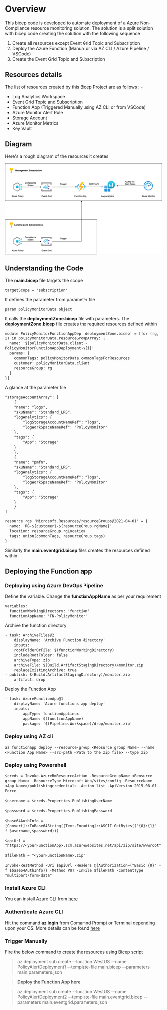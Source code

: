 # Overview

This bicep code is developed to automate deployment of a Azure Non-Compliance resource monitoring solution. The solution is a split solution with bicep code creating the solution with the following sequence

1. Create all resources except Event Grid Topic and Subscription
2. Deploy the Azure Function (Manual or via AZ CLI / Azure Pipeline / VSCode)
3. Create the Event Grid Topic and Subscription

## Resources details

The list of resources created by this Bicep Project are as follows : -

- Log Analytics Workspace
- Event Grid Topic and Subscription
- Function App (Triggered Manually using AZ CLI or from VSCode)
- Azure Monitor Alert Rule
- Storage Account
- Azure Monitor Metrics
- Key Vault

## Diagram

Here's a rough diagram of the resources it creates

![Diagram](./images/policy-monitor-diagram.png)

## Understanding the Code

The **main.bicep** file targets the scope

```
targetScope = 'subscription'
```

It defines the parameter from parameter file

```
param policyMonitorData object
```

It calls the **deploymentZone.bicep** file with parameters. The **deploymentZone.bicep** file creates the required resources defined within

```
module PolicyMonitorFunctionAppDep 'deploymentZone.bicep' = [for (rg, i) in policyMonitorData.resourceGroupArray: {
  name: '${policyMonitorData.client}-PolicyMonitorFunctionAppDeployment-${i}'
  params: {
    commonTags: policyMonitorData.commonTagsForResources
    customer: policyMonitorData.client
    resourceGroup: rg
  }
}]
```

A glance at the parameter file

```
"storageAccountArray": [
    {
    "name": "logs",
    "skuName": "Standard_LRS",
    "logAnalytics": {
        "logStorageAccountNameRef": "logs",
        "logWorkSpaceNameRef": "PolicyMonitor"
    },
    "tags": {
        "App": "Storage"
    }
    },
    {
    "name": "pmfn",
    "skuName": "Standard_LRS",
    "logAnalytics": {
        "logStorageAccountNameRef": "logs",
        "logWorkSpaceNameRef": "PolicyMonitor"
    },
    "tags": {
        "App": "Storage"
    }
    }
]
```

```
resource rgs 'Microsoft.Resources/resourceGroups@2021-04-01' = {
  name: 'RG-${customer}-${resourceGroup.rgName}'
  location: resourceGroup.rgLocation
  tags: union(commonTags, resourceGroup.tags)
}
```

Similarly the **main.eventgrid.bicep** files creates the resources defined within

## Deploying the Function app

### Deploying using Azure DevOps Pipeline

Define the variable. Change the **functionAppName** as per your requirement

```
variables:
  functionWorkingDirectory: 'function'
  functionAppName: 'FN-PolicyMonitor'
```

Archive the function directory

```
- task: ArchiveFiles@2
    displayName: 'Archive Function directory'
    inputs:
    rootFolderOrFile: $(functionWorkingDirectory)
    includeRootFolder: false
    archiveType: zip
    archiveFile: $(Build.ArtifactStagingDirectory)/monitor.zip
    replaceExistingArchive: true
- publish: $(Build.ArtifactStagingDirectory)/monitor.zip
    artifact: drop
```

Deploy the Function App

```
- task: AzureFunctionApp@1
    displayName: 'Azure functions app deploy'
    inputs:
        appType: functionAppLinux
        appName: $(functionAppName)
        package: '$(Pipeline.Workspace)/drop/monitor.zip'
```
### Deploy using AZ cli

```
az functionapp deploy --resource-group <Reosurce group Name> --name <Function App Name> --src-path <Path to the zip file> --type zip
```

### Deploy using Powershell

```
$creds = Invoke-AzureRmResourceAction -ResourceGroupName <Reosurce group Name> -ResourceType Microsoft.Web/sites/config -ResourceName <App Name>/publishingcredentials -Action list -ApiVersion 2015-08-01 -Force

$username = $creds.Properties.PublishingUserName

$password = $creds.Properties.PublishingPassword

$base64AuthInfo = [Convert]::ToBase64String([Text.Encoding]::ASCII.GetBytes(("{0}:{1}" -f $username,$password)))

$apiUrl = "https://<yourFunctionApp>.scm.azurewebsites.net/api/zip/site/wwwroot"

$filePath = "<yourFunctionName>.zip"

Invoke-RestMethod -Uri $apiUrl -Headers @{Authorization=("Basic {0}" -f $base64AuthInfo)} -Method PUT -InFile $filePath -ContentType "multipart/form-data"
```

### Install Azure CLI

You can install Azure CLI from [here](https://docs.microsoft.com/en-us/cli/azure/install-azure-cli)

### Authenticate Azure CLI

Hit the command **az login** from Comamnd Prompt or Terminal depending upon your OS. More details can be found [here](https://docs.microsoft.com/en-us/cli/azure/get-started-with-azure-cli)

### Trigger Manually

Fire the below command to create the resources using Bicep script

> az deployment sub create --location WestUS --name PolicyAlertDeployment1 --template-file main.bicep --parameters main.parameters.json

> **Deploy the Function App here**

> az deployment sub create --location WestUS --name PolicyAlertDeployment2 --template-file main.eventgrid.bicep --parameters main.eventgrid.parameters.json